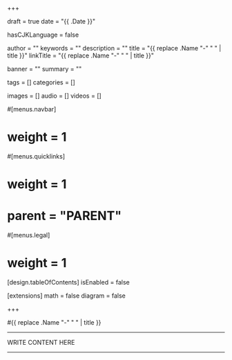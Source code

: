 +++

draft       = true
date        = "{{ .Date }}"

hasCJKLanguage = false

author      = ""
keywords    = ""
description = ""
title       = "{{ replace .Name "-" " " | title }}"
linkTitle   = "{{ replace .Name "-" " " | title }}"

banner      = ""
summary     = ""

tags        = []
categories  = []

images      = []
audio       = []
videos      = []

#[menus.navbar]
#    weight = 1
#[menus.quicklinks]
#    weight = 1
#    parent = "PARENT"
#[menus.legal]
#    weight = 1

[design.tableOfContents]
    isEnabled = false

[extensions]
    math    = false
    diagram = false

+++

#{{ replace .Name "-" " " | title }}

---

WRITE CONTENT HERE

---
